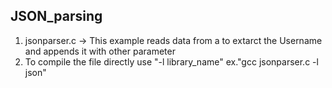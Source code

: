 ## JSON_parsing
1. jsonparser.c -> This example reads data from a to extarct the Username and appends it with other parameter<br>
2. To compile the file directly use "-l library_name" ex."gcc jsonparser.c -l json"
